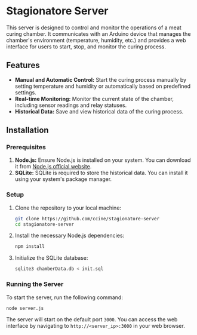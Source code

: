# Stagionatore Server

This server is designed to control and monitor the operations of a meat curing chamber. It communicates with an Arduino device that manages the chamber's environment (temperature, humidity, etc.) and provides a web interface for users to start, stop, and monitor the curing process.

## Features

- **Manual and Automatic Control:** Start the curing process manually by setting temperature and humidity or automatically based on predefined settings.
- **Real-time Monitoring:** Monitor the current state of the chamber, including sensor readings and relay statuses.
- **Historical Data:** Save and view historical data of the curing process.

## Installation

### Prerequisites

1. **Node.js:** Ensure Node.js is installed on your system. You can download it from [Node.js official website](https://nodejs.org/).
2. **SQLite:** SQLite is required to store the historical data. You can install it using your system's package manager.

### Setup

1. Clone the repository to your local machine:
    ```bash
    git clone https://github.com/ccine/stagionatore-server
    cd stagionatore-server
    ```

2. Install the necessary Node.js dependencies:
    ```bash
    npm install
    ```

3. Initialize the SQLite database:
    ```bash
    sqlite3 chamberData.db < init.sql
    ```

### Running the Server

To start the server, run the following command:

```bash
node server.js
```

The server will start on the default port `3000`. You can access the web interface by navigating to `http://<server_ip>:3000` in your web browser.
